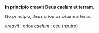 **In principio creavit Deus caelum et terram.**

No princípio, Deus criou os céus e a terra.

*creavit* : criou
*caelum* : céu (neutro)